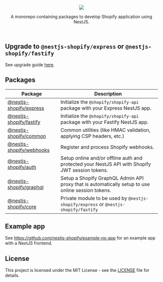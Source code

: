 <p align="center">
  <img src="https://user-images.githubusercontent.com/1763486/209360850-305e128b-08e4-4844-8fa8-620faaf81f5a.png" />
</p>

<p align="center">
  A monorepo containing packages to develop Shopify application using NestJS.<br />
</p>
<br />

## Upgrade to `@nestjs-shopify/express` or `@nestjs-shopify/fastify`

See upgrade guide [here](docs/migrate-to-express-or-fastify-package.md).

## Packages

| Package                                       | Description                                                                                       |
| --------------------------------------------- | ------------------------------------------------------------------------------------------------- |
| [@nestjs-shopify/express](packages/express)   | Initialize the `@shopify/shopify-api` package with your Express NestJS app.                       |
| [@nestjs-shopify/fastify](packages/fastify)   | Initialize the `@shopify/shopify-api` package with your Fastify NestJS app.                       |
| [@nestjs-shopify/common](packages/common)     | Common utilities (like HMAC validation, applying CSP headers, etc.)                               |
| [@nestjs-shopify/webhooks](packages/webhooks) | Register and process Shopify webhooks.                                                            |
| [@nestjs-shopify/auth](packages/auth)         | Setup online and/or offline auth and protected your NestJS API with Shopify JWT session tokens.   |
| [@nestjs-shopify/graphql](packages/graphql)   | Setup a Shopify GraphQL Admin API proxy that is automatically setup to use online session tokens. |
| [@nestjs-shopify/core](packages/core)         | Private module to be used by `@nestjs-shopify/express` or `@nestjs-shopify/fastify`               |

## Example app

See https://github.com/nestjs-shopify/example-nx-app for an example app with a NextJS frontend.

## License

This project is licensed under the MIT License - see the [LICENSE](LICENSE) file for details.

